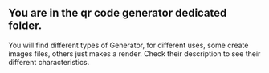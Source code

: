 <h2>You are in the qr code generator dedicated folder.</h2>
<p>You will find different types of Generator, for different uses, some create images files, others just makes a render. Check their description to see their different characteristics.</p>
